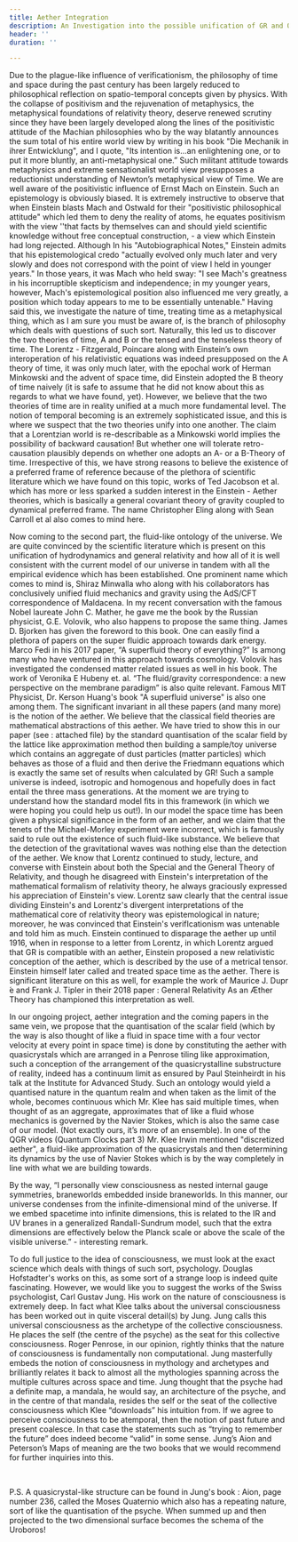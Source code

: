 ```yaml
---
title: Aether Integration
description: An Investigation into the possible unification of GR and QM
header: ''
duration: ''

---
```

Due to the plague-like influence of verificationism, the philosophy of time and space during the past century has been largely reduced to philosophical reflection on spatio-temporal concepts given by physics. With the collapse of positivism and the rejuvenation of metaphysics, the metaphysical foundations of relativity theory, deserve renewed scrutiny since they have been largely developed along the lines of the positivistic attitude of the Machian philosophies who by the way blatantly announces the sum total of his entire world view by writing in his book "Die Mechanik in ihrer Entwicklung", and I quote, "Its intention is...an enlightening one, or to put it more bluntly, an anti-metaphysical one.” Such militant attitude towards metaphysics and extreme sensationalist world view presupposes a reductionist understanding of Newton’s metaphysical view of Time. We are well aware of the positivistic influence of Ernst Mach on Einstein. Such an epistemology is obviously biased. It is extremely instructive to observe that when Einstein blasts Mach and Ostwald for their "positivistic philosophical attitude" which led them to deny the reality of atoms, he equates positivism with the view ''that facts by themselves can and should yield scientific knowledge without free conceptual construction, - a view which Einstein had long rejected. Although In his "Autobiographical Notes," Einstein admits that his epistemological credo "actually evolved only much later and very slowly and does not correspond with the point of view I held in younger years." In those years, it was Mach who held sway: "I see Mach's greatness in his incorruptible skepticism and independence; in my younger years, however, Mach's epistemological position also influenced me very greatly, a position which today appears to me to be essentially untenable." Having said this, we investigate the nature of time, treating time as a metaphysical thing, which as I am sure you must be aware of, is the branch of philosophy which deals with questions of such sort. Naturally, this led us to discover the two theories of time, A and B or the tensed and the tenseless theory of time. The Lorentz - Fitzgerald, Poincare along with Einstein’s own interoperation of his relativistic equations was indeed presupposed on the A theory of time, it was only much later, with the epochal work of Herman Minkowski and the advent of space time, did Einstein adopted the B theory of time naively (it is safe to assume that he did not know about this as regards to what we have found, yet). However, we believe that the two theories of time are in reality unified at a much more fundamental level. The notion of temporal becoming is an extremely sophisticated issue, and this is where we suspect that the two theories unify into one another. The claim that a Lorentzian world is re-describable as a Minkowski world implies the possibility of backward causation! But whether one will tolerate retro-causation plausibly depends on whether one adopts an A- or a B-Theory of time. Irrespective of this, we have strong reasons to believe the existence of a preferred frame of reference because of the plethora of scientific literature which we have found on this topic, works of Ted Jacobson et al. which has more or less sparked a sudden interest in the Einstein - Aether theories, which is basically a general covariant theory of gravity coupled to dynamical preferred frame. The name Christopher Eling along with Sean Carroll et al also comes to mind here.

Now coming to the second part, the fluid-like ontology of the universe. We are quite convinced by the scientific literature which is present on this unification of hydrodynamics and general relativity and how all of it is well consistent with the current model of our universe in tandem with all the empirical evidence which has been established. One prominent name which comes to mind is, Shiraz Minwalla who along with his collaborators has conclusively unified fluid mechanics and gravity using the AdS/CFT correspondence of Maldacena. In my recent conversation with the famous Nobel laureate John C. Mather, he gave me the book by the Russian physicist, G.E. Volovik, who also happens to propose the same thing. James D. Bjorken has given the foreword to this book. One can easily find a plethora of papers on the super fluidic approach towards dark energy. Marco Fedi in his 2017 paper, “A superfluid theory of everything?” Is among many who have ventured in this approach towards cosmology. Volovik has investigated the condensed matter related issues as well in his book. The work of Veronika E Hubeny et. al. “The fluid/gravity correspondence: a new perspective on the membrane paradigm” is also quite relevant. Famous MIT Physicist, Dr. Kerson Huang's book "A superfluid universe" is also one among them. The significant invariant in all these papers (and many more) is the notion of the aether. We believe that the classical field theories are mathematical abstractions of this aether. We have tried to show this in our paper (see : attached file) by the standard quantisation of the scalar field by the lattice like approximation method then building a sample/toy universe which contains an aggregate of dust particles (matter particles) which behaves as those of a fluid and then derive the Friedmann equations which is exactly the same set of results when calculated by GR! Such a sample universe is indeed, isotropic and homogenous and hopefully does in fact entail the three mass generations. At the moment we are trying to understand how the standard model fits in this framework (in which we were hoping you could help us out!). In our model the space time has been given a physical significance in the form of an aether, and we claim that the tenets of the Michael-Morley experiment were incorrect, which is famously said to rule out the existence of such fluid-like substance. We believe that the detection of the gravitational waves was nothing else than the detection of the aether. We know that Lorentz continued to study, lecture, and converse with Einstein about both the Special and the General Theory of Relativity, and though he disagreed with Einstein's interpretation of the mathematical formalism of relativity theory, he always graciously expressed his appreciation of Einstein's view. Lorentz saw clearly that the central issue dividing Einstein's and Lorentz's divergent interpretations of the mathematical core of relativity theory was epistemological in nature; moreover, he was convinced that Einstein's verifIcationism was untenable and told him as much. Einstein continued to disparage the aether up until 1916, when in response to a letter from Lorentz, in which Lorentz argued that GR is compatible with an aether, Einstein proposed a new relativistic conception of the aether, which is described by the use of a metrical tensor. Einstein himself later called and treated space time as the aether. There is significant literature on this as well, for example the work of Maurice J. Dupr ́e and Frank J. Tipler in their 2018 paper : General Relativity As an Æther Theory has championed this interpretation as well. 

In our ongoing project, aether integration and the coming papers in the same vein, we propose that the quantisation of the scalar field (which by the way is also thought of like a fluid in space time with a four vector velocity at every point in space time) is done by constituting the aether with quasicrystals which are arranged in a Penrose tiling like approximation, such a conception of the arrangement of the quasicrystalline substructure of reality, indeed has a continuum limit as ensured by Paul Steinheirdt in his talk at the Institute for Advanced Study. Such an ontology would yield a quantised nature in the quantum realm and when taken as the limit of the whole, becomes continuous which Mr. Klee has said multiple times, when thought of as an aggregate, approximates that of like a fluid whose mechanics is governed by the Navier Stokes, which is also the same case of our model. (Not exactly ours, it’s more of an ensemble). In one of the QGR videos (Quantum Clocks part 3) Mr. Klee Irwin mentioned "discretized aether", a fluid-like approximation of the quasicrystals and then determining its dynamics by the use of Navier Stokes which is by the way completely in line with what we are building towards.  

By the way, “I personally view consciousness as nested internal gauge symmetries, braneworlds embedded inside braneworlds. In this manner, our universe condenses from the infinite-dimensional mind of the universe. If we embed spacetime into infinite dimensions, this is related to the IR and UV branes in a generalized Randall-Sundrum model, such that the extra dimensions are effectively below the Planck scale or above the scale of the visible universe.” - interesting remark. 

To do full justice to the idea of consciousness, we must look at the exact science which deals with things of such sort, psychology. Douglas Hofstadter's works on this, as some sort of a strange loop is indeed quite fascinating. However, we would like you to suggest the works of the Swiss psychologist, Carl Gustav Jung. His work on the nature of consciousness is extremely deep. In fact what Klee talks about the universal consciousness has been worked out in quite visceral detail(s) by Jung. Jung calls this universal consciousness as the archetype of the collective consciousness. He places the self (the centre of the psyche) as the seat for this collective consciousness. Roger Penrose, in our opinion, rightly thinks that the nature of consciousness is fundamentally non computational. Jung masterfully embeds the notion of consciousness in mythology and archetypes and brilliantly relates it back to almost all the mythologies spanning across the multiple cultures across space and time. Jung thought that the psyche had a definite map, a mandala, he would say, an architecture of the psyche, and in the centre of that mandala, resides the self or the seat of the collective consciousness which Klee “downloads” his intuition from. If we agree to perceive consciousness to be atemporal, then the notion of past future and present coalesce. In that case the statements such as “trying to remember the future” does indeed become “valid” in some sense. Jung’s Aion and Peterson’s Maps of meaning are the two books that we would recommend for further inquiries into this.

 

P.S. A quasicrystal-like structure can be found in Jung's book : Aion, page number 236, called the Moses Quaternio which also has a repeating nature, sort of like the quantisation of the psyche. When summed up and then projected to the two dimensional surface becomes the schema of the Uroboros!